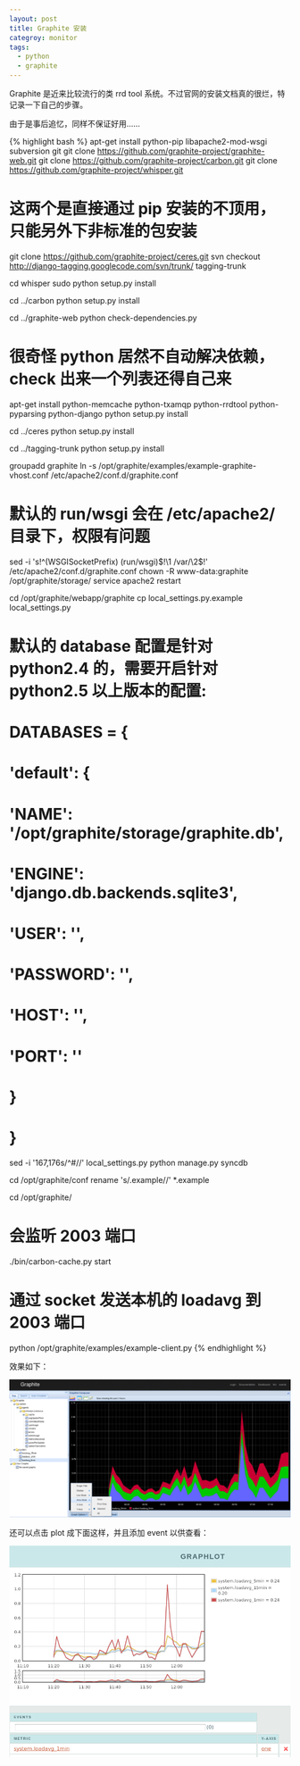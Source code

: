 ```yaml
---
layout: post
title: Graphite 安装
categroy: monitor
tags:
  - python
  - graphite
---
```


Graphite 是近来比较流行的类 rrd tool 系统。不过官网的安装文档真的很烂，特记录一下自己的步骤。

由于是事后追忆，同样不保证好用……

{% highlight bash %}
apt-get install python-pip libapache2-mod-wsgi subversion git
git clone https://github.com/graphite-project/graphite-web.git
git clone https://github.com/graphite-project/carbon.git
git clone https://github.com/graphite-project/whisper.git
# 这两个是直接通过 pip 安装的不顶用，只能另外下非标准的包安装
git clone https://github.com/graphite-project/ceres.git
svn checkout http://django-tagging.googlecode.com/svn/trunk/ tagging-trunk

cd whisper
sudo python setup.py install

cd ../carbon
python setup.py install 

cd ../graphite-web
python check-dependencies.py
# 很奇怪 python 居然不自动解决依赖，check 出来一个列表还得自己来
apt-get install python-memcache python-txamqp python-rrdtool python-pyparsing python-django
python setup.py install

cd ../ceres
python setup.py install

cd ../tagging-trunk
python setup.py install

groupadd graphite
ln -s /opt/graphite/examples/example-graphite-vhost.conf /etc/apache2/conf.d/graphite.conf
# 默认的 run/wsgi 会在 /etc/apache2/ 目录下，权限有问题
sed -i 's!^\(WSGISocketPrefix\) \(run/wsgi\)$!\1 /var/\2$!' /etc/apache2/conf.d/graphite.conf
chown -R www-data:graphite /opt/graphite/storage/
service apache2 restart

cd /opt/graphite/webapp/graphite
cp local_settings.py.example local_settings.py
# 默认的 database 配置是针对 python2.4 的，需要开启针对 python2.5 以上版本的配置:
# DATABASES = {
#     'default': {
#         'NAME': '/opt/graphite/storage/graphite.db',
#         'ENGINE': 'django.db.backends.sqlite3',
#         'USER': '',
#         'PASSWORD': '',
#         'HOST': '',
#         'PORT': ''
#     }
# }
sed -i '167,176s/^#//' local_settings.py
python manage.py syncdb

cd /opt/graphite/conf
rename 's/.example//' *.example

cd /opt/graphite/
# 会监听 2003 端口
./bin/carbon-cache.py start

# 通过 socket 发送本机的 loadavg 到 2003 端口
python /opt/graphite/examples/example-client.py
{% endhighlight %}

效果如下：

![graphite](/images/uploads/graphite-auto-refresh.png)

还可以点击 plot 成下面这样，并且添加 event 以供查看：

![graphlot](/images/uploads/graphite-graphlot.png)

